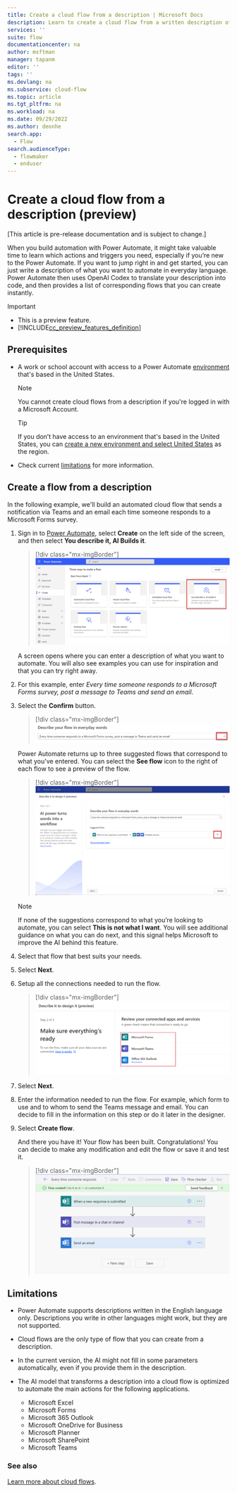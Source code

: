 ```yaml
---
title: Create a cloud flow from a description | Microsoft Docs
description: Learn to create a cloud flow from a written description of the scenario.
services: ''
suite: flow
documentationcenter: na
author: msftman
manager: tapanm
editor: ''
tags: ''
ms.devlang: na
ms.subservice: cloud-flow
ms.topic: article
ms.tgt_pltfrm: na
ms.workload: na
ms.date: 09/29/2022
ms.author: deonhe
search.app: 
  - Flow
search.audienceType: 
  - flowmaker
  - enduser
---
```


# Create a cloud flow from a description (preview)

[This article is pre-release documentation and is subject to change.]

When you build automation with Power Automate, it might take valuable time to learn which actions and triggers you need, especially if you’re new to the Power Automate. If you want to jump right in and get started, you can just write a description of what you want to automate in everyday language. Power Automate then uses OpenAI Codex to translate your description into code, and then provides a list of corresponding flows that you can create instantly.

> [!IMPORTANT]
>
> - This is a preview feature.
> - [!INCLUDE[cc_preview_features_definition](includes/cc-preview-features-definition.md)]

## Prerequisites

- A work or school account with access to a Power Automate [environment](/power-platform/admin/create-environment#create-an-environment-in-the-power-platform-admin-center) that's based in the United States.
  
  >[!NOTE]
  >You cannot create cloud flows from a description if you're logged in with a Microsoft Account.

  >[!TIP]
  >If you don’t have access to an environment that's based in the United States, you can [create a new environment and select United States](/power-platform/admin/create-environment#create-an-environment-in-the-power-platform-admin-center) as the region.

- Check current [limitations](#limitations) for more information.

## Create a flow from a description

In the following example, we'll build an automated cloud flow that sends a notification via Teams and an email each time someone responds to a Microsoft Forms survey.

1. Sign in to [Power Automate](https://make.powerautomate.com), select **Create** on the left side of the screen, and then select **You describe it, AI Builds it**.

   >[!div class="mx-imgBorder"]
   >![A screenshot that displays the You describe it, AI Builds it button](media/easy-flow/describe-it-main.png)

   A screen opens where you can enter a description of what you want to automate. You will also see examples you can use for inspiration and that you can try right away.

1. For this example, enter *Every time someone responds to a Microsoft Forms survey, post a message to Teams and send an email*.
1. Select the **Confirm** button.

   >[!div class="mx-imgBorder"]
   >![A screenshot that displays the confirm button](media/easy-flow/confirm-button.png)

   Power Automate returns up to three suggested flows that correspond to what you've entered. You can select the **See flow** icon to the right of each flow to see a preview of the flow.  

   >[!div class="mx-imgBorder"]
   >![A screenshot that displays a suggested flow after providing a description of what to automate](media/easy-flow/describe-flow.png)

   >[!NOTE]
   >If none of the suggestions correspond to what you’re looking to automate, you can select **This is not what I want**. You will see additional guidance on what you can do next, and this signal helps Microsoft to improve the AI behind this feature.

1. Select that flow that best suits your needs.
1. Select **Next**.
1. Setup all the connections needed to run the flow.
   >[!div class="mx-imgBorder"]
   >![A screenshot that displays the connections that you may need to set up.](media/easy-flow/set-up-connections.png)

1. Select **Next**.
1. Enter the information needed to run the flow. For example, which form to use and to whom to send the Teams message and email. You can decide to fill in the information on this step or do it later in the designer.

1. Select **Create flow**.

   And there you have it! Your flow has been built. Congratulations! You can decide to make any modification and edit the flow or save it and test it.

   >[!div class="mx-imgBorder"]
   >![Power Automate showing a cloud flow that has been built from a description](media/easy-flow/generated-flow.png)

## Limitations

- Power Automate supports descriptions written in the English language only. Descriptions you write in other languages might work, but they are not supported.
- Cloud flows are the only type of flow that you can create from a description.
- In the current version, the AI might not fill in some parameters automatically, even if you provide them in the description.
- The AI model that transforms a description into a cloud flow is optimized to automate the main actions for the following applications.

  - Microsoft Excel
  - Microsoft Forms
  - Microsoft 365 Outlook
  - Microsoft OneDrive for Business
  - Microsoft Planner
  - Microsoft SharePoint
  - Microsoft Teams

### See also

[Learn more about cloud flows](./overview-cloud.md).  
